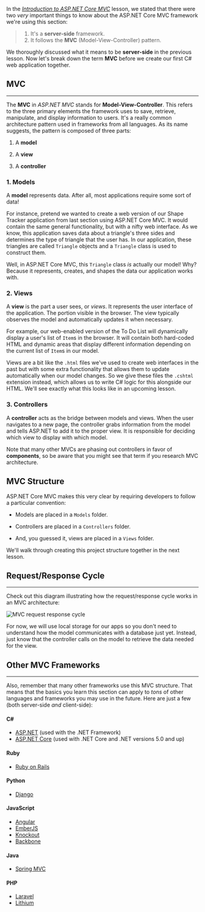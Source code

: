In the [_Introduction to ASP.NET Core MVC_](https://www.learnhowtoprogram.com/c-and-net/basic-web-applications/introduction-to-asp-net-core) lesson, we stated that there were two _very_ important things to know about the ASP.NET Core MVC framework we're using this section:

> 1. It's a **server-side** framework.
> 2. It follows the **MVC** (Model-View-Controller) pattern.

We thoroughly discussed what it means to be **server-side** in the previous lesson. Now let's break down the term **MVC** before we  create our first C# web application together.

## MVC
---

The **MVC** in _ASP.NET MVC_ stands for **Model-View-Controller**. This refers to the three primary elements the framework uses to save, retrieve, manipulate, and display information to users. It's a really common architecture pattern used in frameworks from all languages. As its name suggests, the pattern is composed of three parts:

1. A **model**

2. A **view**

3. A **controller**

### 1. Models

A **model** represents data. After all, most applications require some sort of data!

For instance, pretend we wanted to create a web version of our Shape Tracker application from last section using ASP.NET Core MVC. It would contain the same general functionality, but with a nifty web interface. As we know, this application saves data about a triangle's three sides and determines the type of triangle that the user has. In our application, these triangles are called `Triangle` objects and a `Triangle` class is used to construct them. 

Well, in ASP.NET Core MVC, this `Triangle` class _is_ actually our model! Why? Because it represents, creates, and shapes the data our application works with.

### 2. Views

A **view** is the part a user sees, or _views_. It represents the user interface of the application. The portion visible in the browser. The view typically observes the model and automatically updates it when necessary.

For example, our web-enabled version of the To Do List will dynamically display a user's list of `Item`s in the browser. It will contain both hard-coded HTML and dynamic areas that display different information depending on the current list of `Item`s in our model.

Views are a bit like the `.html` files we've used to create web interfaces in the past but with some extra functionality that allows them to update automatically when our model changes. So we give these files the `.cshtml` extension instead, which allows us to write C# logic for this alongside our HTML. We'll see exactly what this looks like in an upcoming lesson.

### 3. Controllers

A **controller** acts as the bridge between models and views. When the user navigates to a new page, the controller grabs information from the model and tells ASP.NET to add it to the proper view. It is responsible for deciding which view to display with which model.

Note that many other MVCs are phasing out controllers in favor of **components**, so be aware that you might see that term if you research MVC architecture.

## MVC Structure

ASP.NET Core MVC makes this very clear by requiring developers to follow a particular convention:

* Models are placed in a `Models` folder.

* Controllers are placed in a `Controllers` folder.

* And, you guessed it, views are placed in a `Views` folder.

We'll walk through creating this project structure together in the next lesson.

## Request/Response Cycle
---

Check out this diagram illustrating how the request/response cycle works in an MVC architecture:

![MVC request response cycle](https://learnhowtoprogram.s3.us-west-2.amazonaws.com/c%23/mvc-request-response-dotnet.png)

For now, we will use local storage for our apps so you don't need to understand how the model communicates with a database just yet. Instead, just know that the controller calls on the model to retrieve the data needed for the view.

## Other MVC Frameworks
---

Also, remember that many other frameworks use this MVC structure. That means that the basics you learn this section can apply to _tons_ of other languages and frameworks you may use in the future. Here are just a few (both server-side _and_ client-side):

#### C# 

* [ASP.NET](https://learn.microsoft.com/en-us/dotnet/framework/develop-web-apps-with-aspnet) (used with the .NET Framework)
* [ASP.NET Core](https://learn.microsoft.com/en-us/aspnet/core/?view=aspnetcore-6.0) (used with .NET Core and .NET versions 5.0 and up)

#### Ruby

* [Ruby on Rails](http://guides.rubyonrails.org/getting_started.html)

#### Python

* [Django](https://www.djangoproject.com/)

#### JavaScript

* [Angular](https://angular.io/)
* [EmberJS](http://emberjs.com/)
* [Knockout](http://knockoutjs.com/)
* [Backbone](http://backbonejs.org/)

#### Java

* [Spring MVC](https://docs.spring.io/spring/docs/current/spring-framework-reference/html/mvc.html)

#### PHP

* [Laravel](https://laravel.com/)
* [Lithium](http://li3.me/)
